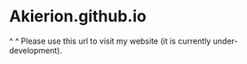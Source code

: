 # Akierion.github.io
  ^                ^
Please use this url to visit my website (it is currently under-development).
